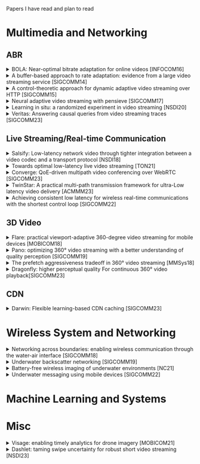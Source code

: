 Papers I have read and plan to read 

# Multimedia and Networking

## ABR
<details>
  <summary>BOLA: Near-optimal bitrate adaptation for online videos [INFOCOM16]
  </summary>
Modern video players employ complex algorithms to adapt the bitrate of the video that is shown to the user. Bitrate adaptation requires a tradeoff between reducing the probability that the video freezes and enhancing the quality of the video shown to the user. A bitrate that is too high leads to frequent video freezes (i.e., rebuffering), while a bitrate that is too low leads to poor video quality. Video providers segment the video into short chunks and encode each chunk at multiple bitrates. The video player adaptively chooses the bitrate of each chunk that is downloaded, possibly choosing different bitrates for successive chunks. While bitrate adaptation holds the key to a good quality of experience for the user, current video players use ad-hoc algorithms that are poorly understood. We formulate bitrate adaptation as a utility maximization problem and devise an online control algorithm called BOLA that uses Lyapunov optimization techniques to minimize rebuffering and maximize video quality. We prove that BOLA achieves a time-average utility that is within an additive term O(1/V) of the optimal value, for a control parameter V related to the video buffer size. Further, unlike prior work, our algorithm does not require any prediction of available network bandwidth. We empirically validate our algorithm in a simulated network environment using an extensive collection of network traces. We show that our algorithm achieves near-optimal utility and in many cases significantly higher utility than current state-of-the-art algorithms. Our work has immediate impact on real-world video players and BOLA is part of the reference player implementation for the evolving DASH standard for video transmission.
</details>

<details>
  <summary>A buffer-based approach to rate adaptation: evidence from a large video streaming service [SIGCOMM14]
  </summary>
</details>


<details>
  <summary>A control-theoretic approach for dynamic adaptive video streaming over HTTP [SIGCOMM15]
  </summary>
</details>

<details>
  <summary>Neural adaptive video streaming with pensieve [SIGCOMM17]
  </summary>
</details>

<details>
  <summary>Learning in situ: a randomized experiment in video streaming [NSDI20]
  </summary>
</details>

<details>
  <summary>Veritas: Answering causal queries from video streaming traces [SIGCOMM23]
  </summary>
</details>





## Live Streaming/Real-time Communication
<details>
  <summary>Salsify: Low-latency network video through tighter integration between a video codec and a transport protocol [NSDI18]
  </summary>
</details>

<details>
  <summary>Towards optimal low-latency live
video streaming [TON21]
  </summary>
</details>

<details>
  <summary>Converge: QoE-driven multipath video conferencing over WebRTC [SIGCOMM23]
  </summary>
</details>

<details>
  <summary>TwinStar: A practical multi-path transmission framework for
ultra-Low latency video delivery [ACMMM23]
  </summary>
</details>

<details>
  <summary>Achieving consistent low latency for wireless real-time communications with the shortest control loop [SIGCOMM22]
  </summary>
  Real-time communication (RTC) applications like video conferencing or cloud gaming require consistent low latency to provide a seamless interactive experience. However, wireless networks including WiFi and cellular, albeit providing a satisfactory median latency, drastically degrade at the tail due to frequent and substantial wireless bandwidth fluctuations. We observe that the control loop for the sending rate of RTC applications is inflated when congestion happens at the wireless access point (AP), resulting in untimely rate adaption to wireless dynamics. Existing solutions, however, suffer from the inflated control loop and fail to quickly adapt to bandwidth fluctuations. In this paper, we propose Zhuge, a pure wireless AP based solution that reduces the control loop of RTC applications by separating congestion feedback from congested queues. We design a Fortune Teller to precisely estimate per-packet wireless latency upon its arrival at the wireless AP. To make Zhuge deployable at scale, we also design a Feedback Updater that translates the estimated latency to comprehensible feedback messages for various protocols and immediately delivers them back to senders for rate adaption. Trace-driven and real-world evaluation shows that Zhuge reduces the ratio of large tail latency and RTC performance degradation by 17% to 95%.
</details>

## 3D Video
<details>
  <summary>Flare: practical viewport-adaptive 360-degree video
streaming for mobile devices [MOBICOM18]
  </summary>
</details>

<details>
  <summary>Pano: optimizing 360° video streaming with a better understanding of quality perception [SIGCOMM19]
  </summary>
</details>

<details>
  <summary>The prefetch aggressiveness tradeoff in 360° video streaming [MMSys18]
  </summary>
</details>

<details>
  <summary>Dragonfly: higher perceptual quality For continuous 360° video
playback[SIGCOMM23]
  </summary>
</details>

## CDN

<details>
  <summary>Darwin: Flexible learning-based CDN caching [SIGCOMM23]
  </summary>
</details>




# Wireless System and Networking

<details>
  <summary>Networking across boundaries: enabling wireless communication through the water-air interface [SIGCOMM18]
  </summary>
</details>

<details>
  <summary>Underwater backscatter networking [SIGCOMM19]
  </summary>
</details>

<details>
  <summary>Battery-free wireless imaging of underwater
environments [NC21]
  </summary>
</details>

<details>
  <summary>Underwater messaging using mobile devices [SIGCOMM22]
  </summary>
</details>

# Machine Learning and Systems

# Misc

<details>
  <summary>Visage: enabling timely analytics for drone imagery [MOBICOM21]
  </summary>
</details>

<details>
  <summary>Dashlet: taming swipe uncertainty for robust short video streaming [NSDI23]
  </summary>
</details>